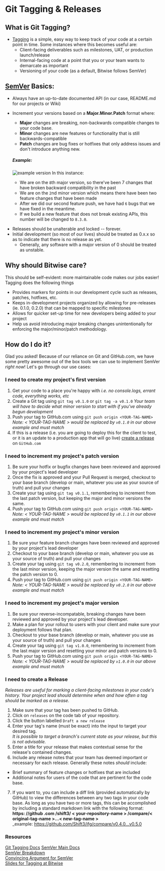 # Git Tagging & Releases

## What is Git Tagging?

-   [Tagging](https://git-scm.com/book/en/v2/Git-Basics-Tagging) is a simple, easy way to keep track of your code at a certain point in time. Some instances where this becomes useful are:
    -   Client-facing deliverables such as milestones, UAT, or production launch/release
    -   Internal-facing code at a point that you or your team wants to demarcate as important
    -   Versioning of your code (as a default, Bitwise follows SemVer)

## [SemVer](https://semver.org/) Basics:

-   Always have an up-to-date documented API (in our case, README.md for our projects or Wiki)
-   Increment your versions based on a **Major.Minor.Patch** format where:

    -   **Major** changes are breaking, non-backwards compatible changes to your code base.
    -   **Minor** changes are new features or functionality that is still backwards-compatible
    -   **Patch** changes are bug fixes or hotfixes that only address issues and don't introduce anything new.

    ##### Example:

    ![example version](./assets/qa-process/semver.png)
    In this instance:

    -   We are on the `8`th major version, so there've been 7 changes that have broken backward compatibility in the past
    -   We are on the `2`nd minor version which means there have been two feature changes that have been made
    -   After we did our second feature push, we have had `6` bugs that we have fixed in the meantime.
    -   If we build a new feature that does not break existing APIs, this number will be changed to `8.3.0`.

*   Releases should be unalterable and locked -- forever.
*   Initial development (so most of our lives) should be treated as 0.x.x so as to indicate that there is no release as yet.
    -   Generally, any software with a major version of 0 should be treated as unstable.

## Why should Bitwise care?

This should be self-evident: more maintainable code makes our jobs easier! Tagging does the following things

-   Provides markers for points in our development cycle such as releases, patches, hotfixes, etc.
-   Keeps in-development projects organized by allowing for pre-releases (ie. 0.1.0, 0.2.0) that can be mapped to specific milestones
-   Allows for quicker set-up time for new developers being added to your project
-   Help us avoid introducing major breaking changes unintentionally for enforcing the major/minor/patch methodology.

## How do I do it?

Glad you asked! Because of our reliance on Git and GitHub.com, we have some pretty awesome out of the box tools we can use to implement SemVer _right now_!
Let's go through our use cases:

### I need to create my project's first version

1. Get your code to a place you're happy with
   _i.e. no console.logs, errant code, everything works, etc_
2. Create a Git tag using `git tag v0.1.0` or `git tag -a v0.1.0`
   _Your team will have to decide what minor version to start with if you've already begun development_
3. Push your tag to GitHub.com using `git push origin <YOUR-TAG-NAME>`
   _Note: < YOUR-TAG-NAME > would be replaced by `v0.1.0` in our above example and *must* match_
4. If this is a release (i.e. you are going to deploy this for the client to test, or it is an update to a production app that will go live) [create a release](https://help.github.com/en/articles/creating-releases) on `GitHub.com`

### I need to increment my project's patch version

1. Be sure your hotfix or bugfix changes have been reviewed and approved by your project's lead developer
2. Once the fix is approved and your Pull Request is merged, checkout to your base branch (develop or main, whatever you use as your source of truth) and pull your changes
3. Create your tag using `git tag v0.1.1`, remembering to increment from the last patch version, but keeping the major and minor versions the same.
4. Push your tag to GitHub.com using `git push origin <YOUR-TAG-NAME>`
   _Note: < YOUR-TAG-NAME > would be replaced by `v0.1.1` in our above example and *must* match_

### I need to increment my project's minor version

1. Be sure your feature branch changes have been reviewed and approved by your project's lead developer
2. Checkout to your base branch (develop or main, whatever you use as your source of truth) and pull your changes
3. Create your tag using `git tag v0.2.0`, remembering to increment from the last minor version, keeping the major version the same and resetting the patch version to 0.
4. Push your tag to GitHub.com using `git push origin <YOUR-TAG-NAME>`
   _Note: < YOUR-TAG-NAME > would be replaced by `v0.2.0` in our above example and *must* match_

### I need to increment my project's major version

1. Be sure your reverse-incompatable, breaking changes have been reviewed and approved by your project's lead developer.
2. Make a plan for your rollout to users with your client and make sure your deployment follows that plan.
3. Checkout to your base branch (develop or main, whatever you use as your source of truth) and pull your changes
4. Create your tag using `git tag v1.0.0`, remembering to increment from the last major version and resetting your minor and patch versions to 0.
5. Push your tag to GitHub.com using `git push origin <YOUR-TAG-NAME>`
   _Note: < YOUR-TAG-NAME > would be replaced by `v1.0.0` in our above example and *must* match_

### I need to create a Release

_Releases are useful for marking a client-facing milestones in your code's history. Your project lead should determine when and how often a tag should be marked as a release._

1. Make sure that your tag has been pushed to GitHub.
2. Click on `releases` on the code tab of your repository.
3. Click the button labelled `Draft a new release`
4. Enter your tag's name (must be exact) into the input to target your desired tag.  
   _It is possible to target a branch's current state as your release, but this is *not* advisable._
5. Enter a title for your release that makes contextual sense for the release's contained changes.
6. Include any release notes that your team has deemed important or necessary for each release. Generally these notes _should_ include:

-   Brief summary of feature changes or hotfixes that are included
-   Additional notes for users of the code that are pertinent for the code base.

7. If you want to, you can include a diff link (provided automatically by GitHub) to view the differences between any two tags in your code base. As long as you have two or more tags, this can be accomplished by including a standard markdown link with the following format:  
   **https: //github .com /shift3/ < your-repository-name > /compare/< original-tag-name >...< new-tag-name >**  
   \_example: https://github.com/Shift3/ifg/compare/v0.4.0...v0.5.0

### Resources

[Git Tagging Docs](https://git-scm.com/book/en/v2/Git-Basics-Tagging)
[SemVer Main Docs](https://semver.org/)  
[SemVer Breakdown](https://www.jvandemo.com/a-simple-guide-to-semantic-versioning/)  
[Convincing Argument for SemVer](https://www.sitepoint.com/semantic-versioning-why-you-should-using/)  
[Slides for Tagging at Bitwise](https://docs.google.com/presentation/d/1mZ35fZ7GhIBcCAPzeAXXAprcQZUv4WL-BELp9tEsFE8/edit?usp=sharing)
